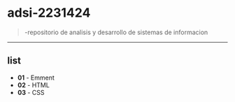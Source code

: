 # adsi-2231424
>-repositorio de analisis y desarrollo de sistemas de informacion 
---
## list

- **01** - Emment
- **02** - HTML
- **03** - CSS